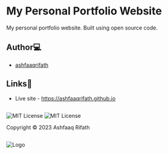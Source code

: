 # My Personal Portfolio Website

My personal portfolio website. Built using open source code.

## Author💻

- [ashfaaqrifath](https://github.com/ashfaaqrifath/)

## Links🔗

- Live site - https://ashfaaqrifath.github.io


##

![MIT License](https://img.shields.io/github/followers/ashfaaqrifath?style=social)
![MIT License](https://img.shields.io/github/stars/ashfaaqrifath/ashfaaqrifath.github.io?style=social)



Copyright © 2023 Ashfaaq Rifath
##
![Logo](https://ashfaaqrifath.github.io/aqlogo11.png)
